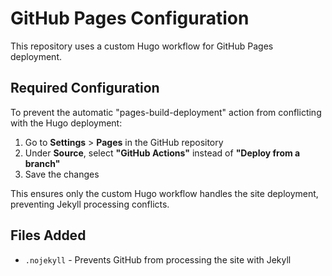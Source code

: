 # GitHub Pages Configuration

This repository uses a custom Hugo workflow for GitHub Pages deployment. 

## Required Configuration

To prevent the automatic "pages-build-deployment" action from conflicting with the Hugo deployment:

1. Go to **Settings** > **Pages** in the GitHub repository
2. Under **Source**, select **"GitHub Actions"** instead of **"Deploy from a branch"**
3. Save the changes

This ensures only the custom Hugo workflow handles the site deployment, preventing Jekyll processing conflicts.

## Files Added

- `.nojekyll` - Prevents GitHub from processing the site with Jekyll